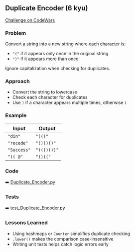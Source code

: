 ##  Duplicate Encoder (6 kyu)
 [Challenge on CodeWars](https://www.codewars.com/)

### Problem
Convert a string into a new string where each character is:
- `"("` if it appears only once in the original string  
- `")"` if it appears more than once  

Ignore capitalization when checking for duplicates.

### Approach
- Convert the string to lowercase  
- Check each character for duplicates  
- Use `)` if a character appears multiple times, otherwise `(`  

### Example
| Input       | Output    |
|------------ |-----------|
| `"din"`     | `"((("`   |
| `"recede"`  | `"()()()"`|
| `"Success"` | `")())())"`|
| `"(( @"`    | `"))(("`  |

### Code
➡️ [Duplicate_Encoder.py](./codeing-challange/solved/6kyu/Duplicate_Encoder/Duplicate_Encoder.py) 

### Tests
➡️ [test_Duplicate_Encoder.py](./codeing-challange/solved/6kyu/Duplicate_Encoder/test_Duplicate_Encoder.py)  

### Lessons Learned
- Using hashmaps or `Counter` simplifies duplicate checking  
- `.lower()` makes the comparison case-insensitive  
- Writing unit tests helps catch logic errors early

